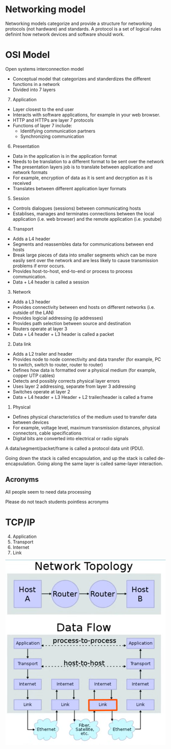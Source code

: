 # Networking model

Networking models categorize and provide a structure for networking protocols (not hardware) and standards. A protocol is a set of logical  rules definint how network devices and software should work.

# OSI Model

Open systems interconnection model
* Conceptual model that categorizes and standerdizes the different functions in a network
* Divided into 7 layers

7. Application
* Layer closest to the end user
* Interacts with software applications, for example in your web browser.
* HTTP and HTTPs are layer 7 protocols
* Functions of layer 7 include:
    * Identifying communication partners
    * Synchronizing communication
6. Presentation
* Data in the application is in the application format
* Needs to be translation to a different format to be sent over the network
* The presentation layers job is to translate between application and network formats
* For example, encryption of data as it is sent and decryption as it is received
* Translates between different application layer formats
5. Session
* Controls dialogues (sessions) between communicating hosts
* Establises, manages and terminates connections between the local application (i.e. web browser) and the remote application (i.e. youtube)
4. Transport
* Adds a L4 header
* Segments and reassembles data for communications between end hosts
* Break large pieces of data into smaller segments which can be more easily sent over the network and are less likely to cause transmission problems if error occurs.
* Provides host-to-host, end-to-end or process to process communication.
* Data + L4 header is called a session
3. Network
* Adds a L3 header
* Provides connectivity between end hosts on different networks (i.e. outside of the LAN)
* Provides logicial addressing (ip addresses)
* Provides path selection between source and destination
* Routers operate at layer 3
* Data + L4 header + L3 header is called a packet
2. Data link
* Adds a L2 trailer and header
* Provides node to node connectivity and data transfer (for example, PC to switch, switch to router, router to router)
* Defines how data is formatted over a physical medium (for example, copper UTP cables)
* Detects and possibly corrects physical layer errors
* Uses layer 2 addressing, separate from layer 3 addressing
* Switches operate at layer 2
* Data + L4 header + L3 Header + L2 trailer/header is called a frame
1. Physical
* Defines physical characteristics of the medium used to transfer data between devices
* For example, voltage level, maximum transmission distances, physical connectors, cable specifications
* Digital bits are converted into electrical or radio signals

A data/segment/packet/frame is called a protocol data unit (PDU).

Going down the stack is called encapsulation, and up the stack is called de-encapsulation.
Going along the same layer is called same-layer interaction.

## Acronyms

All people seem to need data processing

Please do not teach students pointless acronyms

# TCP/IP

4. Application
3. Transport
2. Internet
1. Link

![alt text](network_topology.png)